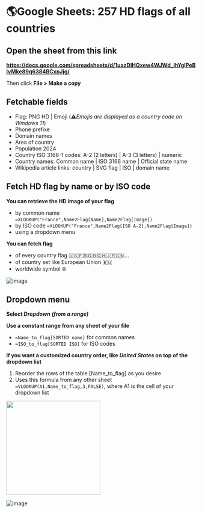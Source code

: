 # 🌎Google Sheets: 257 HD flags of all countries 

## Open the sheet from this link

**https://docs.google.com/spreadsheets/d/1uazDIHQxew4WJWd_lhYgIPeBIvMke89q6384BCxpJjg/**

Then click **File > Make a copy**

## Fetchable fields

- Flag: PNG HD | Emoji (⚠️*Emojis are displayed as a country code on Windows 11*)
- Phone prefixe
- Domain names
- Area of country
- Population 2024
- Country ISO 3166-1 codes: A-2 (2 letters) | A-3 (3 letters) | numeric
- Country names: Common name | ISO 3166 name | Official state name
- Wikipedia article links: country | SVG flag | ISO | domain name

## Fetch HD flag by name or by ISO code

**You can retrieve the HD image of your flag**
- by common name `=XLOOKUP("France",Name2Flag[Name],Name2Flag[Image])`
- by ISO code `=XLOOKUP("France",Name2Flag[ISO A-2],Name2Flag[Image])`
- using a dropdown menu 

**You can fetch flag**
- of every country flag 🇺🇸🇫🇷🇬🇧🇨🇭🇯🇵🇨🇳...
- of country set like European Union 🇪🇺
- worldwide symbol 🌐

![image](https://github.com/user-attachments/assets/c6b3ee33-4564-49b5-8be4-a6b81902ba28)

## Dropdown menu

**Select *Dropdown (from a range)***

**Use a constant range from any sheet of your file**
- `=Name_to_flag[SORTED name]` for common names
- `=ISO_to_flag[SORTED ISO]` for ISO codes

**If you want a customized country order, like *United States* on top of the dropdown list**
1. Reorder the rows of the table [Name_to_flag] as you desire
2. Uses this formula from any other sheet `=VLOOKUP(A1,Name_to_flag,3,FALSE)`, where A1 is the cell of your dropdown list

<img src="https://github.com/user-attachments/assets/989e0c71-b1c2-49e1-9f4d-b276be11a0e0" width="250">

![image](https://github.com/user-attachments/assets/2822c3ff-d642-4348-bf0f-42592a5ae833)
